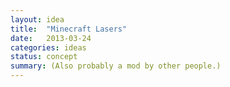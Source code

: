 ```yaml
---
layout: idea
title:  "Minecraft Lasers"
date:   2013-03-24
categories: ideas
status: concept
summary: (Also probably a mod by other people.)
---
```

